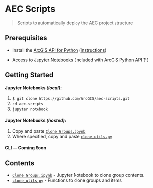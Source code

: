 # AEC Scripts

> Scripts to automatically deploy the AEC project structure

## Prerequisites

* Install the [ArcGIS API for Python](https://developers.arcgis.com/python/) ([instructions](https://developers.arcgis.com/python/guide/install-and-set-up/))

* Access to [Jupyter Notebooks](http://jupyter.org/) (included with ArcGIS Python API __?__ )

## Getting Started

#### Jupyter Notebooks _(local)_:

1. `$ git clone https://github.com/ArcGIS/aec-scripts.git`
2. `cd aec-scripts`
3. `jupyter notebook`

#### Jupyter Notebooks _(hosted)_:
1. Copy and paste [`Clone Groups.ipynb`](/clone_groups.ipynb)
2. Where specified, copy and paste [`clone_utils.py`](/clone_utils.py)

#### CLI -- Coming Soon

## Contents
* [`Clone Groups.ipynb`](/clone_groups.ipynb) - Jupyter Notebook to clone group contents.
* [`clone_utils.py`](/clone_utils.py) - Functions to clone groups and items


